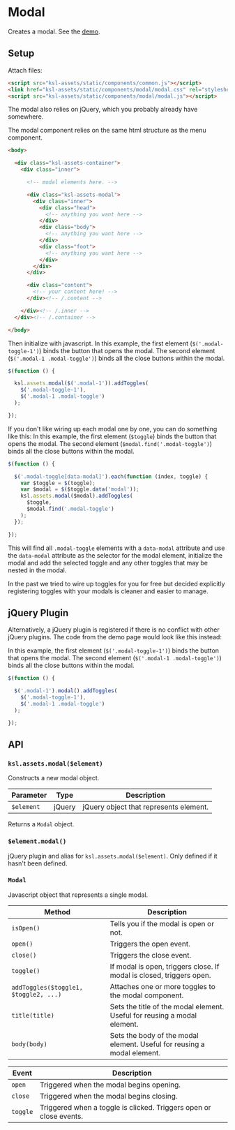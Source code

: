 # Modal

Creates a modal. See the [demo](http://creatives.deseretdigital.com/ksl-assets/build/static/components/modal/index.html).


## Setup

Attach files:

```html
<script src="ksl-assets/static/components/common.js"></script>
<link href="ksl-assets/static/components/modal/modal.css" rel="stylesheet" type="text/css" />
<script src="ksl-assets/static/components/modal/modal.js"></script>
```

The modal also relies on jQuery, which you probably already have somewhere.

The modal component relies on the same html structure as the menu component.

```html
<body>

  <div class="ksl-assets-container">
    <div class="inner">

      <!-- modal elements here. -->

      <div class="ksl-assets-modal">
        <div class="inner">
          <div class="head">
            <!-- anything you want here -->
          </div>
          <div class="body">
            <!-- anything you want here -->
          </div>
          <div class="foot">
            <!-- anything you want here -->
          </div>
        </div>
      </div>

      <div class="content">
        <!-- your content here! -->
      </div><!-- /.content -->

    </div><!-- /.inner -->
  </div><!-- /.container -->

</body>
```

Then initialize with javascript.
In this example, the first element (`$('.modal-toggle-1')`) binds the button that opens the modal.
The second element (`$('.modal-1 .modal-toggle')`) binds all the close buttons within the modal.

```javascript
$(function () {

  ksl.assets.modal($('.modal-1')).addToggles(
    $('.modal-toggle-1'),
    $('.modal-1 .modal-toggle')
  );

});
```

If you don't like wiring up each modal one by one, you can do something like this:
In this example, the first element (`$toggle`) binds the button that opens the modal.
The second element (`$modal.find('.modal-toggle')`) binds all the close buttons within the modal.

```javascript
$(function () {

  $('.modal-toggle[data-modal]').each(function (index, toggle) {
    var $toggle = $(toggle);
    var $modal = $($toggle.data('modal'));
    ksl.assets.modal($modal).addToggles(
      $toggle,
      $modal.find('.modal-toggle')
    );
  });

});
```

This will find all `.modal-toggle` elements with a `data-modal` attribute and use the `data-modal`
attribute as the selector for the modal element, initialize the modal and add the selected toggle
and any other toggles that may be nested in the modal.

In the past we tried to wire up toggles for you for free but decided explicitly registering toggles
with your modals is cleaner and easier to manage.


## jQuery Plugin

Alternatively, a jQuery plugin is registered if there is no conflict with other jQuery plugins.
The code from the demo page would look like this instead:

In this example, the first element (`$('.modal-toggle-1')`) binds the button that opens the modal.
The second element (`$('.modal-1 .modal-toggle')`) binds all the close buttons within the modal.

```javascript
$(function () {

  $('.modal-1').modal().addToggles(
    $('.modal-toggle-1'),
    $('.modal-1 .modal-toggle')
  );

});
```


## API


### `ksl.assets.modal($element)`

Constructs a new modal object.

| Parameter  | Type   | Description                            |
|------------|--------|----------------------------------------|
| `$element` | jQuery | jQuery object that represents element. |

Returns a `Modal` object.


### `$element.modal()`

jQuery plugin and alias for `ksl.assets.modal($element)`. Only defined if it hasn't been
defined.


### `Modal`

Javascript object that represents a single modal.

| Method                                | Description                                                              |
|---------------------------------------|--------------------------------------------------------------------------|
| `isOpen()`                            | Tells you if the modal is open or not.                                   |
| `open()`                              | Triggers the open event.                                                 |
| `close()`                             | Triggers the close event.                                                |
| `toggle()`                            | If modal is open, triggers close. If modal is closed, triggers open.     |
| `addToggles($toggle1, $toggle2, ...)` | Attaches one or more toggles to the modal component.                     |
| `title(title)`                        | Sets the title of the modal element. Useful for reusing a modal element. |
| `body(body)`                          | Sets the body of the modal element. Useful for reusing a modal element.  |

| Event    | Description                                                        |
|----------|--------------------------------------------------------------------|
| `open`   | Triggered when the modal begins opening.                           |
| `close`  | Triggered when the modal begins closing.                          |
| `toggle` | Triggered when a toggle is clicked. Triggers open or close events. |